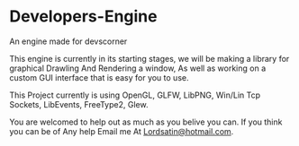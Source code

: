 Developers-Engine
=================

An engine made for devscorner

This engine is currently in its starting stages, we will be making a library for graphical Drawling 
And Rendering a window, As well as working on a custom GUI interface that is easy for you to use.

This Project currently is using OpenGL, GLFW, LibPNG, Win/Lin Tcp Sockets, LibEvents, FreeType2, Glew.

 You are welcomed to help out as much as you belive you can. If you think you can be of 
Any help Email me At  Lordsatin@hotmail.com.